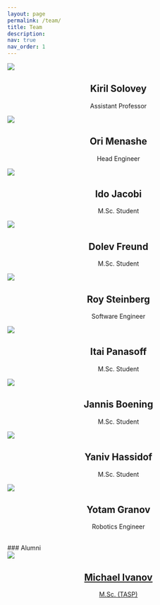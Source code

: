 ```yaml
---
layout: page
permalink: /team/
title: Team
description:
nav: true
nav_order: 1
---
```


<div class="people">
  <div class="grid">
    <div class="grid-sizer"></div>
      <div class="grid-item">
          <div class="card hoverable">
		  	<a href="http://kirilsol.github.io/" target="_blank">
            <img src="../assets/img/people/kiril_solovey.jpg">
			</a>
            <div class="card-body">
            <center>
              <h2 class="card-title text">Kiril Solovey</h2>
              <p class="card-text">Assistant Professor</p>
            </center>
            </div>
          </div>
    </div>

  <div class="grid-item">
        <div class="card hoverable">
          <img src="../assets/img/people/ori_menashe.png">
          <div class="card-body">
          <center>
            <h2 class="card-title text">Ori Menashe</h2>
            <p class="card-text">Head Engineer</p>
          </center>
          </div>
        </div>
  </div>	

  <div class="grid-item">
        <div class="card hoverable">
          <img src="../assets/img/people/ido_jacobi.png">
          <div class="card-body">
          <center>
            <h2 class="card-title text">Ido Jacobi</h2>
            <p class="card-text">M.Sc. Student</p>
          </center>
          </div>
        </div>
  </div>

  <div class="grid-item">
        <div class="card hoverable">
        	<a href="https://www.linkedin.com/in/dolev-freund-658447250/" target="_blank">
          <img src="../assets/img/people/dolev_freund.png">
          </a>
          <div class="card-body">
          <center>
            <h2 class="card-title text">Dolev Freund</h2>
            <p class="card-text">M.Sc. Student</p>
          </center>
          </div>
        </div>
  </div>

  <div class="grid-item">
        <div class="card hoverable">
          <img src="../assets/img/people/roy_steinberg.png">
          <div class="card-body">
          <center>
            <h2 class="card-title text">Roy Steinberg</h2>
            <p class="card-text">Software Engineer</p>
          </center>
          </div>
        </div>
  </div>

  <div class="grid-item">
        <div class="card hoverable">
          <img src="../assets/img/people/itai_panasoff.jpg">
          <div class="card-body">
          <center>
            <h2 class="card-title text">Itai Panasoff</h2>
            <p class="card-text">M.Sc. Student</p>
          </center>
          </div>
        </div>
  </div>

<div class="grid-item">
        <div class="card hoverable">
        <a href="https://www.linkedin.com/in/jboening/" target="_blank">
          <img src="../assets/img/people/jannis_boening.jpg">
          </a>
          <div class="card-body">
          <center>
            <h2 class="card-title text">Jannis Boening</h2>
            <p class="card-text">M.Sc. Student</p>
          </center>
          </div>
        </div>
  </div>

<div class="grid-item">
        <div class="card hoverable">
        <a href="https://il.linkedin.com/in/yaniv-hassidof-7885191b8" target="_blank">
          <img src="../assets/img/people/yaniv_hassidof.png">
          </a>
          <div class="card-body">
          <center>
            <h2 class="card-title text">Yaniv Hassidof</h2>
            <p class="card-text">M.Sc. Student</p>
          </center>
          </div>
        </div>
  </div>

<div class="grid-item">
        <div class="card hoverable">
        <a href="https://www.linkedin.com/in/yotamgranov" target="_blank">
          <img src="../assets/img/people/yotam_granov.png">
          </a>
          <div class="card-body">
          <center>
            <h2 class="card-title text">Yotam Granov</h2>
            <p class="card-text">Robotics Engineer</p>
          </center>
          </div>
        </div>
  </div>
  
</div>
</div>

<br />
### Alumni

<div class="people">
  <div class="grid">
    <div class="grid-sizer"></div>
      <div class="grid-item">
        <a href="https://www.linkedin.com/in/michael-ivanov-987312131/" target="_blank">
          <div class="card hoverable">
            <img src="../assets/img/people/michael_ivanov.jpg">
            <div class="card-body">
            <center>
              <h2 class="card-title text">Michael Ivanov</h2>
              <p class="card-text">M.Sc. (TASP)</p>
            </center>
            </div>
          </div>
        </a>
    </div>
</div>
</div>

